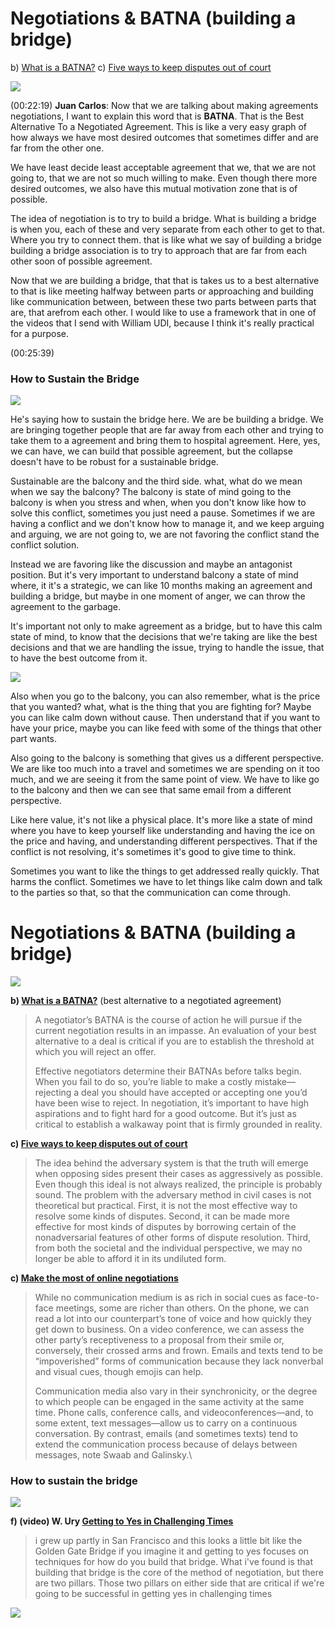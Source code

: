 # Negotiations & BATNA (building a bridge)

b) [What is a BATNA?](https://drive.google.com/file/d/1ZHMyDW-RDgCDc6tkJjOqBdJ096RRerqq/view?usp=sharing)
c) [Five ways to keep disputes out of court](https://hbr.org/1990/01/five-ways-to-keep-disputes-out-of-court)

![](https://i.imgur.com/w8WQLc5.png)

(00:22:19)
**Juan Carlos**:    Now that we are talking about making agreements negotiations, I want to explain this word that is **BATNA**. That is the Best Alternative To a Negotiated Agreement. This is like a very easy graph of how always we have most desired outcomes that sometimes differ and are far from the other one. 

We have least decide least acceptable agreement that we, that we are not going to, that we are not so much willing to make. Even though there more desired outcomes, we also have this mutual motivation zone that is of possible. 

The idea of negotiation is to try to build a bridge. What is building a bridge is when you, each of these and very separate from each other to get to that. Where you try to connect them. that is like what we say of building a bridge building a bridge association is to try to approach that are far from each other soon of possible agreement. 

Now that we are building a bridge, that that is takes us to a best alternative to that is like meeting halfway between parts or approaching and building like communication between, between these two parts between parts that are, that arefrom each other. I would like to use a framework that in one of the videos that I send with William UDI, because I think it's really practical for a purpose.  

(00:25:39)

### How to Sustain the Bridge

![](https://i.imgur.com/JXykjUG.png)

He's saying how to sustain the bridge here. We are be building a bridge. We are bringing together people that are far away from each other and trying to take them to a agreement and bring them to hospital agreement. Here, yes, we can have, we can build that possible agreement, but the collapse doesn't have to be robust for a sustainable bridge. 

Sustainable are the balcony and the third side. what, what do we mean when we say the balcony? The balcony is state of mind going to the balcony is when you stress and when, when you don't know like how to solve this conflict, sometimes you just need a pause. Sometimes if we are having a conflict and we don't know how to manage it, and we keep arguing and arguing, we are not going to, we are not favoring the conflict stand the conflict solution.  

Instead we are favoring like the discussion and maybe an antagonist position. But it's very important to understand balcony a state of mind where, it it's a strategic, we can like 10 months making an agreement and building a bridge, but maybe in one moment of anger, we can throw the agreement to the garbage. 

It's important not only to make agreement as a bridge, but to have this calm state of mind, to know that the decisions that we're taking are like the best decisions and that we are handling the issue, trying to handle the issue, that to have the best outcome from it. 

![](https://i.imgur.com/okJ9oBU.png)

Also when you go to the balcony, you can also remember, what is the price that you wanted? what, what is the thing that you are fighting for? Maybe you can like calm down without cause. Then understand that if you want to have your price, maybe you can like feed with some of the things that other part wants. 

Also going to the balcony is something that gives us a different perspective. We are like too much into a travel and sometimes we are spending on it too much, and we are seeing it from the same point of view. We have to like go to the balcony and then we can see that same email from a different perspective. 

Like here value, it's not like a physical place. It's more like a state of mind where you have to keep yourself like understanding and having the ice on the price and having, and understanding different perspectives. That if the conflict is not resolving, it's sometimes it's good to give time to think. 

Sometimes you want to like the things to get addressed really quickly. That harms the conflict. Sometimes we have to let things like calm down and talk to the parties so that, so that the communication can come through.  

# Negotiations & BATNA (building a bridge)

![](https://i.imgur.com/ZBnl0jG.png)

**b) [What is a BATNA?](https://drive.google.com/file/d/1ZHMyDW-RDgCDc6tkJjOqBdJ096RRerqq/view?usp=sharing)** (best alternative to a negotiated agreement)

> A negotiator’s BATNA is the course of action he will pursue if the current negotiation results in an impasse. An evaluation of your best alternative to a deal is critical if you are to establish the threshold at which you will reject an offer. 
> 
> Effective negotiators determine their BATNAs before talks begin. When you fail to do so, you’re liable to make a costly mistake—rejecting a deal you should have accepted or accepting one you’d have been wise to reject. In negotiation, it’s important to have high aspirations and to fight hard for a good outcome. But it’s just as critical to establish a walkaway point that is firmly grounded in reality.

**c) [Five ways to keep disputes out of court](https://hbr.org/1990/01/five-ways-to-keep-disputes-out-of-court)**

> The idea behind the adversary system is that the truth will emerge when opposing sides present their cases as aggressively as possible. Even though this ideal is not always realized, the principle is probably sound. The problem with the adversary method in civil cases is not theoretical but practical. First, it is not the most effective way to resolve some kinds of disputes. Second, it can be made more effective for most kinds of disputes by borrowing certain of the nonadversarial features of other forms of dispute resolution. Third, from both the societal and the individual perspective, we may no longer be able to afford it in its undiluted form.


**c) [Make the most of online negotiations](https://drive.google.com/file/d/14hg6FZvWFS15ZbK29YgG3i_NU2hLwnBe/view?usp=sharing)**
  > While no communication medium is as rich in social cues as face-to-face meetings, some are richer than others. On the phone, we can read a lot into our counterpart’s tone of voice and how quickly they get down to business. On a video conference, we can assess the other party’s receptiveness to a proposal from their smile or, conversely, their crossed arms and frown. Emails and texts tend to be “impoverished” forms of communication because they lack nonverbal and visual cues, though emojis can help.
  > 
  > Communication media also vary in their synchronicity, or the degree to which people can be engaged in the same activity at the same time. Phone calls, conference calls, and videoconferences—and, to some extent, text messages—allow us to carry on a continuous conversation. By contrast, emails (and sometimes texts) tend to extend the communication process because of delays between messages, note Swaab and Galinsky.\


### How to sustain the bridge

![](https://i.imgur.com/Dy9Zkl8.png)

**f) (video) W. Ury [Getting to Yes in Challenging Times](https://youtu.be/-2lcXp-MiVQ?t=749)**

> i grew up partly in San Francisco and this looks a little bit like the Golden Gate Bridge if you imagine it and getting to yes focuses on techniques for how do you build that bridge. What i've found is that building that bridge is the core of the method of negotiation, but there are two pillars. Those two pillars on either side that are critical if we're going to be successful in getting yes in challenging times

![](https://i.imgur.com/J5ZC2GL.png)
